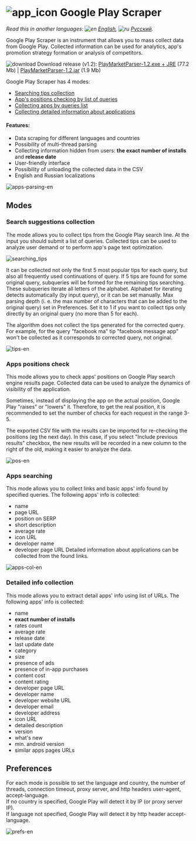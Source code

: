 # ![app_icon](https://user-images.githubusercontent.com/49783652/69971722-6c227600-1531-11ea-87f2-d51bd7b00379.png) Google Play Scraper

*Read this in another languages: ![en](https://user-images.githubusercontent.com/49783652/69971412-e56d9900-1530-11ea-8516-f9f1f6219147.png) [English](https://github.com/konovalov-maksim/play_market_parser/blob/master/README.md), ![ru](https://user-images.githubusercontent.com/49783652/69971413-e56d9900-1530-11ea-8937-a7989b8d727d.png) [Русский](https://github.com/konovalov-maksim/play_market_parser/blob/master/README.ru.md).*

Google Play Scraper is an instrument that allows you to mass collect data from Google Play. 
Collected information can be used for analytics, app's promotion strategy formation or analysis of competitors.

![download](https://user-images.githubusercontent.com/49783652/70123296-6b99f480-1683-11ea-8f71-ac9d1e14fd54.png) Download release (v1.2): [PlayMarketParser-1.2.exe + JRE](https://github.com/konovalov-maksim/play_market_parser/releases/download/1.2/PlayMarketParser-1.2.zip) (77.2 Mb) | [PlayMarketParser-1.2.jar](https://github.com/konovalov-maksim/play_market_parser/releases/download/1.2/PlayMarketParser-1.2.jar) (1.9 Mb)

Google Play Scraper has 4 modes:
- [Searching tips collection](#search-suggestions-collection)
- [App's positions checking by list of queries](#apps-positions-check)
- [Collecting apps by queries list](#apps-collection)
- [Collecting detailed information about applications](#detailed-info-collection)

#### Features:
- Data scraping for different languages ​​and countries
- Possibility of multi-thread parsing
- Collecting information hidden from users: **the exact number of installs** and **release date**
- User-friendly interface
- Possibility of unloading the collected data in the CSV
- English and Russian localizations

![apps-parsing-en](https://user-images.githubusercontent.com/49783652/69831631-506e5580-123b-11ea-9138-de99b59d4c3d.png)

## Modes

### Search suggestions collection
The mode allows you to collect tips from the Google Play search line. At the input you should submit a list of queries. Collected tips can be used to analyze user demand or to perform app's page text optimization.

![searching_tips](https://user-images.githubusercontent.com/49783652/69968618-d46e5900-152b-11ea-83ce-c4adf0cf80b9.png)

It can be collected not only the first 5 most popular tips for each query, but also all frequently used continuations of query. 
If 5 tips are found for some original query, subqueries will be formed for the remaining tips searching. These subqueries iterate all letters of the alphabet. Alphabet for iterating detects automatically (by input query), or it can be set manually. Max parsing depth (i. e. the max number of characters that can be added to the original query) set in Preferences. Set it to 1 if you want to collect tips only directly by an original query (no more than 5 for each).

The algorithm does not collect the tips generated for the corrected query. 
For example, for the query "facebook ma" tip "facebook message app" won't be collected as it corresponds to corrected query, not original.

![tips-en](https://user-images.githubusercontent.com/49783652/69831637-5106ec00-123b-11ea-8842-ce593f956803.png)

### Apps positions check
This mode allows you to check apps' positions on Google Play search engine results page. Collected data can be used to analyze the dynamics of visibility of the application.

Sometimes, instead of displaying the app on the actual position, Google Play "raises" or "lowers" it. 
Therefore, to get the real position, it is recommended to set the number of checks for each request in the range 3-5.

The exported CSV file with the results can be imported for re-checking the positions (eg the next day). In this case, if you select "Include previous results" checkbox, the new results will be recorded in a new column to the right of the old, making it easier to analyze the data.

![pos-en](https://user-images.githubusercontent.com/49783652/69831633-5106ec00-123b-11ea-8da8-0d7e217a4bb6.png)


### Apps searching
This mode allows you to collect links and basic apps' info found by specified queries. The following apps' info is collected:
- name
- page URL 
- position on SERP
- short description
- average rate
- icon URL
- developer name
- developer page URL
Detailed information about applications can be collected from the found links.

![apps-col-en](https://user-images.githubusercontent.com/49783652/69831629-506e5580-123b-11ea-9385-21778201892d.png)

### Detailed info collection
This mode allows you to extract detail apps' info using list of URLs.
The following apps' info is collected:
- name
- **exact number of installs**
- rates count
- average rate
- release date
- last update date
- category
- size
- presence of ads
- presence of in-app purchases
- content cost
- content rating
- developer page URL
- developer name
- developer website URL
- developer email 
- developer address
- icon URL
- detailed description
- version
- what's new
- min. android version
- similar apps pages URLs

## Preferences
For each mode is possible to set the language and country, the number of threads, connection timeout, proxy server, and http headers user-agent, accept-language.  
If no country is specified, Google Play will detect it by IP (or proxy server IP).  
If language not specified, Google Play will detect it by http header accept-language.  

![prefs-en](https://user-images.githubusercontent.com/49783652/69831635-5106ec00-123b-11ea-84fe-1ef2e501248f.png)